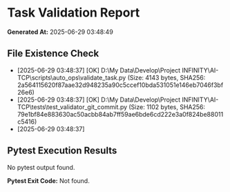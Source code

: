 # Task Validation Report

**Generated At:** 2025-06-29 03:48:49

## File Existence Check
- [2025-06-29 03:48:37] [OK] D:\My Data\Develop\Project INFINITY\AI-TCP\scripts\auto_ops\validate_task.py (Size: 4143 bytes, SHA256: 2a564115620f87aae32d948235a90c5ccef10bda531051e146eb7046f3bf26e6)
- [2025-06-29 03:48:37] [OK] D:\My Data\Develop\Project INFINITY\AI-TCP\tests\test_validator_git_commit.py (Size: 1102 bytes, SHA256: 79e1bf84e883630ac50acbb84ab7ff59ae6bde6cd222e3a0f824be88011c5416)
- [2025-06-29 03:48:37]

## Pytest Execution Results
No pytest output found.

**Pytest Exit Code:** Not found.
